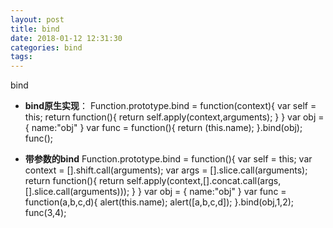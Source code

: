```yaml
---
layout: post
title: bind
date: 2018-01-12 12:31:30
categories: bind
tags: 
---
```

bind


- **bind原生实现**：
    Function.prototype.bind = function(context){
        var self = this;
        return function(){
            return self.apply(context,arguments);
        }
    }
    var obj = {
        name:"obj"
    }
    var func = function(){
        return (this.name);
    }.bind(obj);
    func();
    



- **带参数的bind**
Function.prototype.bind = function(){
    var self = this;
    var context = [].shift.call(arguments);
    var args = [].slice.call(arguments);
    return function(){
        return self.apply(context,[].concat.call(args,[].slice.call(arguments)));
    }
}
var obj = {
    name:"obj"
}
var func = function(a,b,c,d){
    alert(this.name);
    alert([a,b,c,d]);
}.bind(obj,1,2);
func(3,4);


